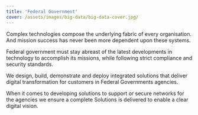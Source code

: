 ```yaml
---
title: 'Federal Government'
cover: /assets/images/big-data/big-data-cover.jpg/
---
```


Complex technologies compose the underlying fabric of every organisation. And mission success has never been more dependent upon these systems.


Federal government must stay abreast of the latest developments in technology to accomplish its missions, while following strict compliance and security standards. 


We design, build, demonstrate and deploy integrated solutions that deliver digital transformation for customers in Federal Governments agencies. 


When it comes to developing solutions to support or secure networks for the agencies we ensure a complete Solutions is delivered to enable a clear digital vision. 
